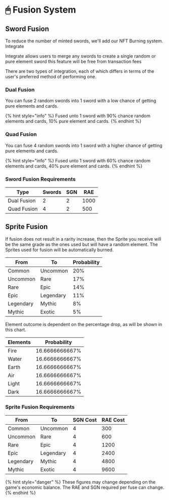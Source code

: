 # 🖱 Fusion System

## Sword Fusion

To reduce the number of minted swords, we'll add our NFT Burning system. Integrate

Integrate allows users to merge any swords to create a single random or pure element sword this feature will be free from transaction fees

There are two types of integration, each of which differs in terms of the user's preferred method of performing one.



### Dual Fusion

You can fuse 2 random swords into 1 sword with a low chance of getting pure elements and cards.&#x20;

{% hint style="info" %}
Fused unto 1 sword with 90% chance random elements and cards, 10% pure element and cards.
{% endhint %}

### Quad Fusion

You can fuse 4 random swords into 1 sword with a higher chance of getting pure elements and cards.

{% hint style="info" %}
Fused unto 1 sword with 60% chance random elements and cards, 40% pure element and cards.
{% endhint %}

### Sword Fusion Requirements

| Type        | Swords | SGN | RAE  |
| ----------- | ------ | --- | ---- |
| Dual Fusion | 2      | 2   | 1000 |
| Quad Fusion | 4      | 2   | 500  |

## Sprite Fusion

If fusion does not result in a rarity increase, then the Sprite you receive will be the same grade as the ones used but will have a random element. The Sprites used for fusion will be automatically burned.

| From      | To        | Probability |
| --------- | --------- | ----------- |
| Common    | Uncommon  | 20%         |
| Uncommon  | Rare      | 17%         |
| Rare      | Epic      | 14%         |
| Epic      | Legendary | 11%         |
| Legendary | Mythic    | 8%          |
| Mythic    | Exotic    | 5%          |

Element outcome is dependent on the percentage drop, as will be shown in this chart.

| Elements | Probability    |
| -------- | -------------- |
| Fire     | 16.6666666667% |
| Water    | 16.6666666667% |
| Earth    | 16.6666666667% |
| Air      | 16.6666666667% |
| Light    | 16.6666666667% |
| Dark     | 16.6666666667% |

### Sprite Fusion Requirements

| From      | To        | SGN Cost | RAE Cost |
| --------- | --------- | -------- | -------- |
| Common    | Uncommon  | 4        | 300      |
| Uncommon  | Rare      | 4        | 600      |
| Rare      | Epic      | 4        | 1200     |
| Epic      | Legendary | 4        | 2400     |
| Legendary | Mythic    | 4        | 4800     |
| Mythic    | Exotic    | 4        | 9600     |

{% hint style="danger" %}
These figures may change depending on the game's economic balance. The RAE and SGN required per fuse can change.
{% endhint %}
